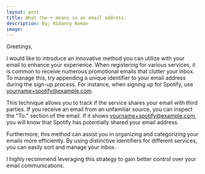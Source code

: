 ```yaml
---
layout: post
title: What the + means in an email address.
description: By; Kidanny Roman
image: 
---
```


Greetings,

I would like to introduce an innovative method you can utilize with your email to enhance your experience. When registering for various services, it is common to receive numerous promotional emails that clutter your inbox. To manage this, try appending a unique identifier to your email address during the sign-up process. For instance, when signing up for Spotify, use yourname+spotify@example.com.

This technique allows you to track if the service shares your email with third parties. If you receive an email from an unfamiliar source, you can inspect the "To:" section of the email. If it shows yourname+spotify@example.com, you will know that Spotify has potentially shared your email address.

Furthermore, this method can assist you in organizing and categorizing your emails more efficiently. By using distinctive identifiers for different services, you can easily sort and manage your inbox.

I highly recommend leveraging this strategy to gain better control over your email communications.
